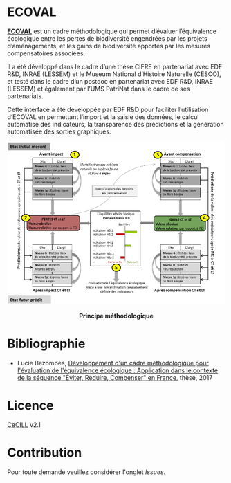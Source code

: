 # ECOVAL

[**ECOVAL**](https://ecoval.pam-retd.fr) est un cadre méthodologique qui permet d’évaluer l’équivalence écologique
entre les pertes de biodiversité engendrées par les projets d’aménagements,
et les gains de biodiversité apportés par les mesures compensatoires associées.


Il a été développé dans le cadre d’une thèse CIFRE en partenariat avec EDF R&D,
INRAE (LESSEM) et le Museum National d’Histoire Naturelle (CESCO),
et testé dans le cadre d’un postdoc en partenariat avec EDF R&D, INRAE (LESSEM)
et également par l’UMS PatriNat dans le cadre de ses partenariats.


Cette interface a été développée par EDF R&D pour faciliter l’utilisation d’ECOVAL
en permettant l’import et la saisie des données, le calcul automatisé des indicateurs,
la transparence des prédictions et la génération automatisée des sorties graphiques.


<p align="center">
  <img src="./app/www/Image2.png" width="800"/>
</p>
<p align="center">
   <b>Principe méthodologique</b> 
</p>

# Bibliographie

* Lucie Bezombes, [Développement d'un cadre méthodologique pour l'évaluation de l'équivalence écologique : Application dans le contexte de la séquence "Éviter, Réduire, Compenser" en France](https://tel.archives-ouvertes.fr/tel-01746852), thèse, 2017

# Licence

[CeCILL](http://www.cecill.info/index.en.html) v2.1

# Contribution

Pour toute demande veuillez considérer l'onglet  *Issues*.


